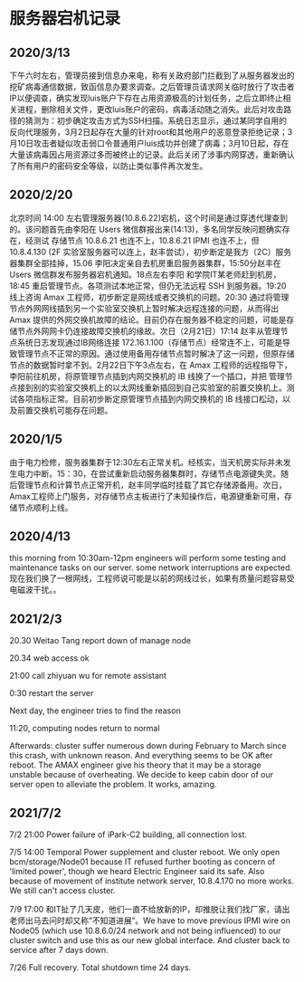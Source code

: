 # 服务器宕机记录

## 2020/3/13
下午六时左右，管理员接到信息办来电，称有关政府部门拦截到了从服务器发出的挖矿病毒通信数据，致函信息办要求调查。之后管理员请求网关临时放行了攻击者IP以便调查，确实发现luis账户下存在占用资源极高的计划任务，之后立即终止相关进程，删除相关文件，更改luis账户的密码，病毒活动随之消失。此后对攻击路径的猜测为：初步确定攻击方式为SSH扫描。系统日志显示，通过某同学自用的反向代理服务，3月2日起存在大量的针对root和其他用户的恶意登录拒绝记录；3月10日攻击者疑似攻击弱口令普通用户luis成功并创建了病毒；3月10日起，存在大量该病毒因占用资源过多而被终止的记录。此后关闭了涉事内网穿透，重新确认了所有用户的密码安全等级，以防止类似事件再次发生。

## 2020/2/20
北京时间 14:00 左右管理服务器(10.8.6.22)宕机，这个时间是通过穿透代理查到的。该问题首先由李阳在 Users 微信群报出来(14:13)，多名同学反映问题确实存在，经测试 存储节点 10.8.6.21 也连不上，10.8.6.21 IPMI 也连不上，但 10.8.4.130 (2F 实验室服务器可以连上，赵丰尝试），初步断定是我方（2C）服务器集群全部挂掉，15.06 李阳决定亲自去机房重启服务器集群，15:50分赵丰在 Users 微信群发布服务器宕机通知。18点左右李阳
和学院IT某老师赶到机房，18:45 重启管理节点。各项测试本地正常，但仍无法远程 SSH 到服务器。19:20 线上咨询 Amax 工程师，初步断定是网线或者交换机的问题。20:30 通过将管理节点外网网线插到另一个实验室交换机上暂时解决远程连接的问题，从而得出 Amax 提供的外网交换机故障的结论。目前仍存在服务器不稳定的问题，可能是存
储节点外网网卡仍连接故障交换机的缘故。次日（2月21日）17:14 赵丰从管理节点系统日志发现通过IB网络连接 172.16.1.100（存储节点）经常连不上，可能是导致管理节点不正常的原因。通过使用备用存储节点暂时解决了这一问题，但原存储节点的数据暂时拿不到。2月22日下午3点左右，在 Amax 工程师的远程指导下，李阳前往机房，将原管理节点插到内网交换机的 IB 线换了一个插口，并把
管理节点接到别的实验室交换机上的以太网线重新插回到自己实验室的前置交换机上。测试各项指标正常。目前初步断定原管理节点插到内网交换机的 IB 线接口松动，以及前置交换机可能存在问题。

## 2020/1/5
由于电力检修，服务器集群于12:30左右正常关机。经核实，当天机房实际并未发生电力中断。15：30，在尝试重新启动服务器集群时，存储节点电源键失灵。随后管理节点和计算节点正常开机，赵丰同学临时挂载了其它存储源备用。次日，Amax工程师上门服务，对存储节点主板进行了未知操作后，电源键重新可用，存储节点顺利上线。

## 2020/4/13
this morning from 10:30am-12pm engineers will perform some testing and maintenance tasks on our server.  some network interruptions are expected. 现在我们换了一根网线，工程师说可能是以前的网线过长，如果有质量问题容易受电磁波干扰。。

## 2021/2/3
20.30 Weitao Tang report down of manage node

20.34 web access ok

21:00 call zhiyuan wu for remote assistant

0:30 restart the server

Next day, the engineer tries to find the reason

11:20, computing nodes return to normal

Afterwards: cluster suffer numerous down during February to March since this crash, with unknown reason. And everything seems to be OK after reboot. The AMAX engineer give his theory that it may be a storage unstable because of overheating. We decide to keep cabin door of our server open to alleviate the problem. It works, amazing.

## 2021/7/2
7/2 21:00 Power failure of iPark-C2 building, all connection lost.

7/5 14:00 Temporal Power supplement and cluster reboot. We only open bcm/storage/Node01 because IT refused further booting as concern of 'limited power', though we heard Electric Engineer said its safe. Also because of movement of institute network server, 10.8.4.170 no more works. We still can't access cluster.

7/9 17:00 和IT扯了几天皮，他们一直不给放新的IP，却推脱让我们找厂家，请出老师出马去问时却又称“不知道进展”。We have to move previous IPMI wire on Node05 (which use 10.8.6.0/24 network and not being influenced) to our cluster switch and use this as our new global interface. And cluster back to service after 7 days down.

7/26 Full recovery. Total shutdown time 24 days.
